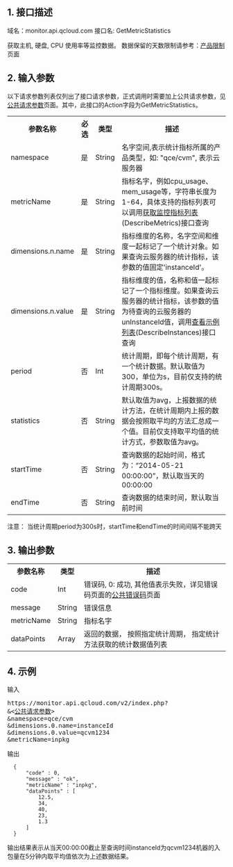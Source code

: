 ## 1. 接口描述
 
域名：monitor.api.qcloud.com
接口名: GetMetricStatistics

获取主机, 硬盘, CPU 使用率等监控数据。
数据保留的天数限制请参考：<a href="https://www.qcloud.com/doc/product/248/3003">产品限制</a>页面

## 2. 输入参数
 以下请求参数列表仅列出了接口请求参数，正式调用时需要加上公共请求参数，见<a href="/doc/api/405/公共请求参数" title="公共请求参数">公共请求参数</a>页面。其中，此接口的Action字段为GetMetricStatistics。
 
<table class="t"><tbody><tr>
<th><b>参数名称</b></th>
<th><b>必选</b></th>
<th><b>类型</b></th>
<th><b>描述</b></th>
<tr>
<td> namespace
<td> 是
<td> String
<td> 名字空间,表示统计指标所属的产品类型，如: "qce/cvm", 表示云服务器
<tr>
<td> metricName
<td> 是
<td> String
<td> 指标名字，例如cpu_usage、mem_usage等，字符串长度为1-64，具体支持的指标列表可以调用<a href="/doc/api/405/获取监控指标列表" title="获取监控指标列表">获取监控指标列表</a>(DescribeMetrics)接口查询
<tr>
<td> dimensions.n.name
<td> 是
<td> String
<td> 指标维度的名称，名字空间和维度一起标记了一个统计对象。如果查询云服务器的统计指标，该参数的值固定'instanceId'。
<tr>
<td> dimensions.n.value
<td> 是
<td> String
<td> 指标维度的值，名称和值一起标记了一个指标维度。如果查询云服务器的统计指标，该参数的值为待查询的云服务器的unInstanceId值，调用<a href=https://www.qcloud.com/doc/api/229/%E6%9F%A5%E7%9C%8B%E5%AE%9E%E4%BE%8B%E5%88%97%E8%A1%A8>查看示例列表</a>(DescribeInstances)接口查询
<tr>
<td> period
<td> 否
<td> Int
<td> 统计周期，即每个统计周期，有一个统计数据。默认取值为300，单位为s，目前仅支持的统计周期300s。
<tr>
<td> statistics
<td> 否
<td> String
<td> 默认取值为avg，上报数据的统计方法，在统计周期内上报的数据会按照取平均的方法汇总成一个值。目前仅支持取平均值的统计方式，参数取值为avg。
<tr>
<td> startTime
<td> 否
<td> String
<td> 查询数据的起始时间，格式为：“2014-05-21 00:00:00”，默认取当天的 00:00:00
<tr>
<td> endTime
<td> 否
<td> String
<td> 查询数据的结束时间，默认取当前时间
</tbody></table>

 </b></th>注意：</b></th>
当统计周期period为300s时，startTime和endTime的时间间隔不能跨天

## 3. 输出参数
 
<table class="t"><tbody><tr>
<th><b>参数名称</b></th>
<th><b>类型</b></th>
<th><b>描述</b></th>
<tr>
<td> code
<td> Int
<td> 错误码, 0: 成功, 其他值表示失败，详见错误码页面的<a href="/doc/api/405/错误码" title="错误码">公共错误码</a>页面
<tr>
<td> message
<td> String
<td> 错误信息
<tr>
<td> metricName
<td> String
<td> 指标名字
<tr>
<td> dataPoints
<td> Array
<td> 返回的数据， 按照指定统计周期， 指定统计方法获取的统计数据值列表
</tbody></table>




 

## 4. 示例

输入
<pre>
https://monitor.api.qcloud.com/v2/index.php?
&<<a href="https://www.qcloud.com/doc/api/229/6976">公共请求参数</a>>
&namespace=qce/cvm
&dimensions.0.name=instanceId
&dimensions.0.value=qcvm1234
&metricName=inpkg
</pre>

输出
```
  {
      "code" : 0,
      "message" : "ok",
      "metricName" : "inpkg",
      "dataPoints" : [
          12.5,
          34,
          40,
          23,
          1.3
      ]
  }

```
输出结果表示从当天00:00:00截止至查询时间instanceId为qcvm1234机器的入包量在5分钟内取平均值依次为上述数据结果。

